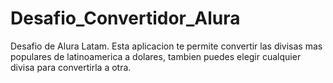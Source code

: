 # Desafio_Convertidor_Alura
Desafio de Alura Latam. Esta aplicacion te permite convertir las divisas mas populares de latinoamerica a dolares, tambien puedes elegir cualquier divisa para convertirla a otra.
